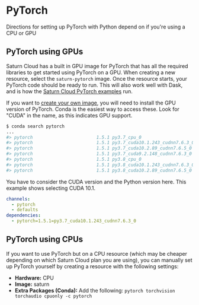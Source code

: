 # PyTorch

Directions for setting up PyTorch with Python depend on if you're using a CPU or GPU

## PyTorch using GPUs

Saturn Cloud has a built in GPU image for PyTorch that has all the required libraries to get started using PyTorch on a GPU. When creating a new resource, select the `saturn-pytorch` image. Once the resource starts, your PyTorch code should be ready to run. This will also work well with Dask, and is how the [Saturn Cloud PyTorch examples](/docs) run.

If you want to [create your own image](<docs/user-guide/how-to/create-images.md>), you will need to install the GPU version of PyTorch. Conda is the easiest way to access these. Look for "CUDA" in the name, as this indicates GPU support.

```bash
$ conda search pytorch
...
#> pytorch                        1.5.1 py3.7_cpu_0                      pytorch
#> pytorch                        1.5.1 py3.7_cuda10.1.243_cudnn7.6.3_0  pytorch
#> pytorch                        1.5.1 py3.7_cuda10.2.89_cudnn7.6.5_0   pytorch
#> pytorch                        1.5.1 py3.7_cuda9.2.148_cudnn7.6.3_0   pytorch
#> pytorch                        1.5.1 py3.8_cpu_0                      pytorch
#> pytorch                        1.5.1 py3.8_cuda10.1.243_cudnn7.6.3_0  pytorch
#> pytorch                        1.5.1 py3.8_cuda10.2.89_cudnn7.6.5_0   pytorch
```

You have to consider the CUDA version and the Python version here. This example shows selecting CUDA 10.1.

```yml
channels:
  - pytorch
  - defaults
dependencies:
  - pytorch=1.5.1=py3.7_cuda10.1.243_cudnn7.6.3_0
```

## PyTorch using CPUs

If you want to use PyTorch but on a CPU resource (which may be cheaper depending on which Saturn Cloud plan you are using), you can manually set up PyTorch yourself by creating a resource with the following settings:

* **Hardware:** CPU
* **Image:** saturn
* **Extra Packages (Conda):** Add the following: `pytorch torchvision torchaudio cpuonly -c pytorch`

```
